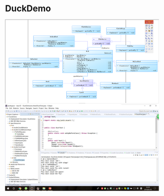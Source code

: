# DuckDemo
![image](https://github.com/cumtdszy/DuckDemo/blob/master/WebContent/pic/DuckDemo%E7%B1%BB%E5%9B%BE.png)
![image](https://github.com/cumtdszy/DuckDemo/blob/master/WebContent/pic/test.png)
